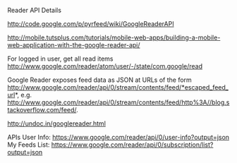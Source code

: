 Reader API Details

http://code.google.com/p/pyrfeed/wiki/GoogleReaderAPI

http://mobile.tutsplus.com/tutorials/mobile-web-apps/building-a-mobile-web-application-with-the-google-reader-api/

For logged in user, get all read items
http://www.google.com/reader/atom/user/-/state/com.google/read

Google Reader exposes feed data as JSON at URLs of the form http://www.google.com/reader/api/0/stream/contents/feed/*escaped_feed_url*, e.g. http://www.google.com/reader/api/0/stream/contents/feed/http%3A//blog.stackoverflow.com/feed/.

http://undoc.in/googlereader.html


APIs
User Info: https://www.google.com/reader/api/0/user-info?output=json
My Feeds List: https://www.google.com/reader/api/0/subscription/list?output=json
